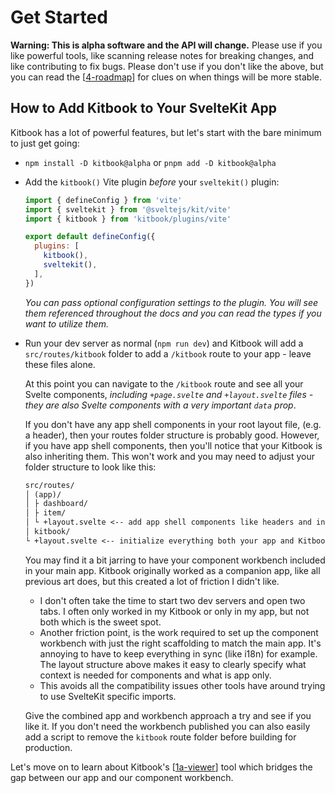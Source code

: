 # Get Started

**Warning: This is alpha software and the API will change.** Please use if you like powerful tools, like scanning release notes for breaking changes, and like contributing to fix bugs. Please don't use if you don't like the above, but you can read the [[4-roadmap]] for clues on when things will be more stable.

## How to Add Kitbook to Your SvelteKit App

Kitbook has a lot of powerful features, but let's start with the bare minimum to just get going:

- `npm install -D kitbook@alpha` or `pnpm add -D kitbook@alpha`

- Add the `kitbook()` Vite plugin *before* your `sveltekit()` plugin:
	```js twoslash title="vite.config.js" {3,7}
	import { defineConfig } from 'vite'
	import { sveltekit } from '@sveltejs/kit/vite'
	import { kitbook } from 'kitbook/plugins/vite'

	export default defineConfig({
	  plugins: [
	    kitbook(),
	    sveltekit(),
	  ],
	})
	```

	*You can pass optional configuration settings to the plugin. You will see them referenced throughout the docs and you can read the types if you want to utilize them.*

- Run your dev server as normal (`npm run dev`) and Kitbook will add a `src/routes/kitbook` folder to add a `/kitbook` route to your app - leave these files alone. 

	At this point you can navigate to the `/kitbook` route and see all your Svelte components, *including `+page.svelte` and `+layout.svelte` files - they are also Svelte components with a very important `data` prop*.

	If you don't have any app shell components in your root layout file, (e.g. a header), then your routes folder structure is probably good. However, if you have app shell components, then you'll notice that your Kitbook is also inheriting them. This won't work and you may need to adjust your folder structure to look like this:

	```txt {2,6}
	src/routes/
	│ (app)/
	│ ├ dashboard/
	│ ├ item/
	│ └ +layout.svelte <-- add app shell components like headers and initialize app only items, like db connections (refers to all layout files like +layout.ts)
	│ kitbook/
	└ +layout.svelte <-- initialize everything both your app and Kitbook need, like i18n 
	```

	You may find it a bit jarring to have your component workbench included in your main app. Kitbook originally worked as a companion app, like all previous art does, but this created a lot of friction I didn't like. 
	- I don't often take the time to start two dev servers and open two tabs. I often only worked in my Kitbook or only in my app, but not both which is the sweet spot. 
	- Another friction point, is the work required to set up the component workbench with just the right scaffolding to match the main app. It's annoying to have to keep everything in sync (like i18n) for example. The layout structure above makes it easy to clearly specify what context is needed for components and what is app only. 
	- This avoids all the compatibility issues other tools have around trying to use SvelteKit specific imports. 
  
	Give the combined app and workbench approach a try and see if you like it. If you don't need the workbench published you can also easily add a script to remove the `kitbook` route folder before building for production.
 
Let's move on to learn about Kitbook's [[1a-viewer]] tool which bridges the gap between our app and our component workbench. 

[//begin]: # "Autogenerated link references for markdown compatibility"
[4-roadmap]: 9-maintainer-notes/4-roadmap.md "Roadmap"
[1a-viewer]: 1a-viewer.md "Viewer"
[//end]: # "Autogenerated link references"